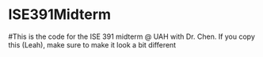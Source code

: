 # ISE391Midterm

#This is the code for the ISE 391 midterm @ UAH with Dr. Chen. If you copy this (Leah), make sure to make it look a bit different 
